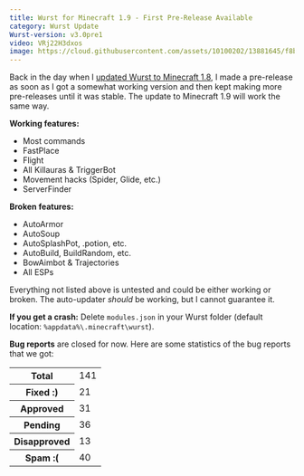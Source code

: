 ```yaml
---
title: Wurst for Minecraft 1.9 - First Pre-Release Available
category: Wurst Update
Wurst-version: v3.0pre1
video: VRj22H3dxos
image: https://cloud.githubusercontent.com/assets/10100202/13881645/f8bff664-ed21-11e5-83ee-baf90b2cb07d.png
---
```

Back in the day when I [updated Wurst to Minecraft 1.8](https://old.wurst-client.tk/news/wurstforminecraft18-firstpre-releaseavailable), I made a pre-release as soon as I got a somewhat working version and then kept making more pre-releases until it was stable. The update to Minecraft 1.9 will work the same way.

**Working features:**

- Most commands
- FastPlace
- Flight
- All Killauras & TriggerBot
- Movement hacks (Spider, Glide, etc.)
- ServerFinder

<!--read more-->

**Broken features:**

- AutoArmor
- AutoSoup
- AutoSplashPot, .potion, etc.
- AutoBuild, BuildRandom, etc.
- BowAimbot & Trajectories
- All ESPs

Everything not listed above is untested and could be either working or broken. The auto-updater _should_ be working, but I cannot guarantee it.

**If you get a crash:**
Delete `modules.json` in your Wurst folder (default location: `%appdata%\.minecraft\wurst`).

**Bug reports** are closed for now. Here are some statistics of the bug reports that we got:

<table class="table table-bordered table-condensed table-hover">
  <tr>
    <th>Total</th>
    <td>141</td>
  </tr>
  <tr>
    <th>Fixed :)</th>
    <td>21</td>
  </tr>
  <tr>
    <th>Approved</th>
    <td>31</td>
  </tr>
  <tr>
    <th>Pending</th>
    <td>36</td>
  </tr>
  <tr>
    <th>Disapproved</th>
    <td>13</td>
  </tr>
  <tr>
    <th>Spam :(</th>
    <td>40</td>
  </tr>
</table>
